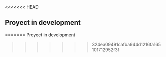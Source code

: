 <<<<<<< HEAD
## Proyect in development 
=======
Proyect in development
>>>>>>> 324ea09491cafba944d1216fa165101712952f3f
